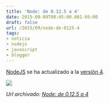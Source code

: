 ```yaml
---
title: 'Node: de 0.12.5 a 4'
date: 2015-09-09T08:45:00.001-05:00
draft: false
url: /2015/09/node-de-0125-4
tags: 
- noticia
- nodejs
- javascript
- blogger
---
```


[NodeJS](https://nodejs.org/en/) se ha actualizado a la [versión 4](https://nodejs.org/en/blog/release/v4.0.0/).  
  

[![](https://1.bp.blogspot.com/-hAorWMARph4/VfA3mbZCTBI/AAAAAAAADuU/hB0PYwlHUoE/s640/node-version-0_12to4.png)](https://1.bp.blogspot.com/-hAorWMARph4/VfA3mbZCTBI/AAAAAAAADuU/hB0PYwlHUoE/s1600/node-version-0_12to4.png)

_*Url archivado: [Node: de 0.12.5 a 4](https://akcdev.blogspot.com/2015/09/node-de-0125-4.html)*_
